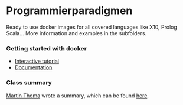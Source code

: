 Programmierparadigmen
=====================

Ready to use docker images for all covered languages like X10, Prolog Scala... More information and examples in the subfolders.

### Getting started with docker

* [Interactive tutorial](https://www.docker.io/gettingstarted/)
* [Documentation](http://docs.docker.io/en/latest/)

### Class summary

[Martin Thoma](https://github.com/MartinThoma) wrote a summary, which can be found [here](https://github.com/MartinThoma/LaTeX-examples/tree/master/documents/Programmierparadigmen).
